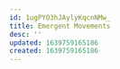 ```yaml
---
id: 1ugPYO3hJAylyKqcnNMw_
title: Emergent Movements
desc: ''
updated: 1639759165186
created: 1639759165186
---
```


